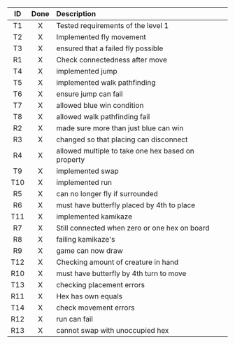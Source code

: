 | ID  | Done | Description                                        |
|:---:|:----:|:---------------------------------------------------|
| T1  |  X   | Tested requirements of the level 1                 |
| T2  |  X   | Implemented fly movement                           |
| T3  |  X   | ensured that a failed fly possible                 |
| R1  |  X   | Check connectedness after move                     |
| T4  |  X   | implemented jump                                   |
| T5  |  X   | implemented walk pathfinding                       |
| T6  |  X   | ensure jump can fail                               |
| T7  |  X   | allowed blue win condition                         |
| T8  |  X   | allowed walk pathfinding fail                      |
| R2  |  X   | made sure more than just blue can win              |
| R3  |  X   | changed so that placing can disconnect             |
| R4  |  X   | allowed multiple to take one hex based on property |
| T9  |  X   | implemented swap                                   |
| T10 |  X   | implemented run                                    |
| R5  |  X   | can no longer fly if surrounded                    |
| R6  |  X   | must have butterfly placed by 4th to place         |
| T11 |  X   | implemented kamikaze                               |
| R7  |  X   | Still connected when zero or one hex on board      |
| R8  |  X   | failing kamikaze's                                 |
| R9  |  X   | game can now draw                                  |
| T12 |  X   | Checking amount of creature in hand                |
| R10 |  X   | must have butterfly by 4th turn to move            |
| T13 |  X   | checking placement errors                          |
| R11 |  X   | Hex has own equals                                 |
| T14 |  X   | check movement errors                              |
| R12 |  X   | run can fail                                       |
| R13 |  X   | cannot swap with unoccupied hex                    |
